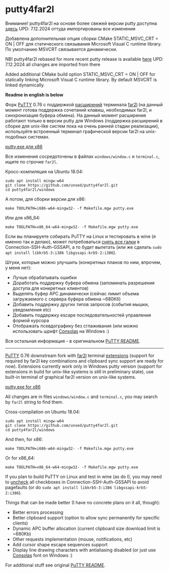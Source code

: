 # putty4far2l

Внимание! putty4far2l на основе более свежей версии putty доступна [здесь](https://github.com/ivanshatsky/putty4far2l/releases/latest)
UPD: 7.12.2024 оттуда импортированы все изменения

Добавлена дополнительная опция сборки CMake STATIC_MSVC_CRT = ON | OFF
для статического связывания Microsoft Visual C runtime library.
По умолчанию MSVCRT связывается динамически.


NB! putty4far2l rebased for more recent putty release is available [here](https://github.com/ivanshatsky/putty4far2l/releases/latest)
UPD: 7.12.2024 all changes are imported from there

Added additional CMake build option STATIC_MSVC_CRT = ON | OFF
for statically linking Microsoft Visual C runtime library.
By default MSVCRT is linked dynamically.

**Readme in english is below**

Форк [PuTTY](https://www.chiark.greenend.org.uk/~sgtatham/putty/latest.html) 0.76 с поддержкой [расширений](https://github.com/cyd01/KiTTY/issues/74#issuecomment-626917718) терминала [far2l](https://github.com/elfmz/far2l) (на данный момент готова поддержка сочетаний клавиш, необходимых far2l, и синхронизация буфера обмена). На данный момент расширения работают только в версии putty для Windows (поддержка расширений в сборке для unix-like систем пока на очень ранней стадии реализации), используйте встроенный терминал графической версии far2l на unix-подобных системах.

[putty.exe для x86](https://github.com/unxed/putty4far2l/raw/master/build/putty.exe)

Все изменения сосредоточены в файлах `windows/window.c` и `terminal.c`, ищите по строчке `far2l`.

Кросс-компиляция на Ubuntu 18.04:
```
sudo apt install mingw-w64
git clone https://github.com/unxed/putty4far2l.git
cd putty4far2l/windows
```

А потом, для сборки версии для x86:

`make TOOLPATH=i686-w64-mingw32- -f Makefile.mgw putty.exe`

Или для x86_64:

`make TOOLPATH=x86_64-w64-mingw32- -f Makefile.mgw putty.exe`

Если вы планируете собирать PuTTY на Linux и тестировать в wine (я именно так и делаю), может потребоваться [снять все галки](https://bugs.winehq.org/show_bug.cgi?id=48196) в Connection-SSH-Auth-GSSAPI, а то будет вылетать (или же сделать `sudo apt install libkrb5-3:i386 libgssapi-krb5-2:i386`).

Штуки, которые можно улучшить (конкретных планов по ним, впрочем, у меня нет):
- Лучше обрабатывать ошибки
- Доработать поддержку буфера обмена (запоминать разрешения доступа для конкретных клиентов)
- Выделять буфер APC динамически (сейчас лимит объема загружаемого с сервера буфера обмена ~680Кб)
- Добавить поддержку других типов запросов (события мышки, уведомления etc)
- Добавить поддержку escape последовательностей управления формой курсора
- Отображать псевдографику без сглаживания (или можно использовать шрифт [Consolas](https://en.wikipedia.org/wiki/Consolas) на Windows :)

Вся остальная информация - в оригинальном [PuTTY README](https://github.com/unxed/putty4far2l/blob/master/README).

---

[PuTTY](https://www.chiark.greenend.org.uk/~sgtatham/putty/latest.html) 0.76 downstream fork with [far2l](https://github.com/elfmz/far2l) terminal
[extensions](https://github.com/cyd01/KiTTY/issues/74#issuecomment-626917718) (support for required by far2l key combinations and clipboard sync support are ready for now). Extensions currently work only in Windows putty version (support for extensions in build for unix-like systems is still in preliminary state), use built-in terminal of graphical far2l version on unix-like systems.

[putty.exe for x86](https://github.com/unxed/putty4far2l/raw/master/build/putty.exe)

All changes are in files `windows/window.c` and `terminal.c`, you may search by `far2l` string to find them.

Cross-compilation on Ubuntu 18.04:
```
sudo apt install mingw-w64
git clone https://github.com/unxed/putty4far2l.git
cd putty4far2l/windows
```

And then, for x86:

`make TOOLPATH=i686-w64-mingw32- -f Makefile.mgw putty.exe`

Or for x86_64:

`make TOOLPATH=x86_64-w64-mingw32- -f Makefile.mgw putty.exe`

If you plan to build PuTTY on Linux and test in wine (as do I), you may need to [uncheck](https://bugs.winehq.org/show_bug.cgi?id=48196) all checkboxes in Connection-SSH-Auth-GSSAPI to avoid pagefaults (or do `sudo apt install libkrb5-3:i386 libgssapi-krb5-2:i386`).

Things that can be made better (I have no concrete plans on it all, though):
- Better errors processing
- Better clipboard support (option to allow sync permanently for specific clients)
- Dynamic APC buffer allocation (current clipboard size download limit is ~680Kb)
- Other requests implementation (mouse, notifications, etc)
- Add cursor shape escape sequences support
- Display line drawing characters with antialiasing disabled (or just use [Consolas](https://en.wikipedia.org/wiki/Consolas) font on Windows :)

For additional stuff see original [PuTTY README](https://github.com/unxed/putty4far2l/blob/master/README).

